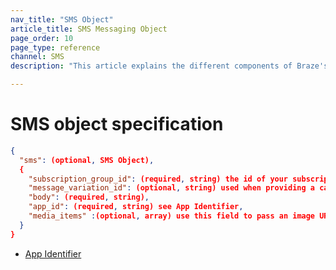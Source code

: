 ```yaml
---
nav_title: "SMS Object"
article_title: SMS Messaging Object
page_order: 10
page_type: reference
channel: SMS
description: "This article explains the different components of Braze's SMS Object."

---
```

# SMS object specification

```json
{
  "sms": (optional, SMS Object),
  {  
    "subscription_group_id": (required, string) the id of your subscription group,
    "message_variation_id": (optional, string) used when providing a campaign_id to specify which message variation this message should be tracked under,
    "body": (required, string),
    "app_id": (required, string) see App Identifier,
    "media_items" :(optional, array) use this field to pass an image URL in an MMS to send an image with your message.    
  }
}
```

- [App Identifier]({{site.baseurl}}/api/api_key#the-app-identifier-api-key)